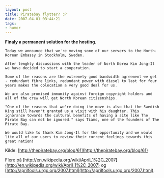 ```yaml
---
layout: post
title: Piratebay flytter? :P
date: 2007-04-01 03:44:21
tags: 
- humor
---
```

**Finaly a permanent solution for the hosting.**

	Today we announce that we're moving some of our servers to the North-Korean Embassy in Stockholm, Sweden.

	After lenghty discussions with the leader of North Korea Kim Jong-Il we have decided to start a cooperation.

	Some of the reasons are the extremely good bandwidth agreement we get - redundant fibre links, redundant power with diesel to last for four years makes the colocation a very good deal for us.

	We are also promised immunity against foreign copyright holders and all of the crew will get North Korean citizenships.

	"One of the reasons that we're doing the move is also that the Swedish King still haven't granted us a visit with his daughter. This ignorance towards the cultural benefits of having a site like The Pirate Bay can not be ignored." says Tiamo, one of the founders of The Pirate Bay.

	We would like to thank Kim Jong-Il for the opportunity and we would like all of our users to review their current feelings towards this great nation!

Kilde: [http://thepiratebay.org/blog/61](http://thepiratebay.org/blog/61)

Flere på [http://en.wikipedia.org/wiki/April_1%2C_2007](http://en.wikipedia.org/wiki/April_1%2C_2007) og [http://aprilfools.urgo.org/2007.html](http://aprilfools.urgo.org/2007.html).